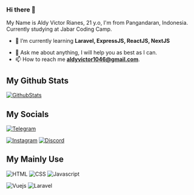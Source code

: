 ### Hi there 👋

My Name is Aldy Victor Rianes, 21 y.o, I'm from Pangandaran, Indonesia. Currently studying at Jabar Coding Camp.

<!--
- 🔭 I’m currently working on ...
-->
- 🌱 I’m currently learning **Laravel, ExpressJS, ReactJS, NextJS**
<!--
- 👯 I’m looking to collaborate on ...
- 🤔 I’m looking for help with ...
-->
- 💬 Ask me about anything, I will help you as best as I can.
- 📫 How to reach me **aldyvictor1046@gmail.com**.
<!--
- 😄 Pronouns: ...
- ⚡ Fun fact: ...
-->

## My Github Stats

[![GithubStats](https://github-readme-stats.vercel.app/api?username=aldyvictor&include_all_commits=true&show_icons=true&theme=tokyonight)](https://github.com/aldyvictor)

## My Socials

[![Telegram](https://img.shields.io/badge/Telegram-2CA5E0?style=for-the-badge&logo=telegram&logoColor=white)](https://t.me/aldyvictor)
<!--
[![Linkedin](https://img.shields.io/badge/LinkedIn-0077B5?style=for-the-badge&logo=linkedin&logoColor=white)](https://www.linkedin.com/in/rafli-surya-pratama-606962220)
-->
[![Instagram](https://img.shields.io/badge/Instagram-E4405F?style=for-the-badge&logo=instagram&logoColor=white)](https://www.instagram.com/iama_victor/)
[![Discord](https://img.shields.io/badge/Discord-7289DA?style=for-the-badge&logo=discord&logoColor=white)](https://discordapp.com/users/770999994450575400/)

## My Mainly Use

![HTML](https://img.shields.io/badge/HTML5-E34F26?style=for-the-badge&logo=html5&logoColor=white)
![CSS](https://img.shields.io/badge/CSS3-1572B6?style=for-the-badge&logo=css3&logoColor=white)
![Javascript](https://img.shields.io/badge/JavaScript-323330?style=for-the-badge&logo=javascript&logoColor=F7DF1E)
<!--
![Python](https://img.shields.io/badge/Python-3776AB?style=for-the-badge&logo=python&logoColor=white)
-->
![Vuejs](https://img.shields.io/badge/Vue.js-35495E?style=for-the-badge&logo=vuedotjs&logoColor=4FC08D)
![Laravel](https://img.shields.io/badge/Laravel-FF2D20?style=for-the-badge&logo=laravel&logoColor=white)
<!--
![Django](https://img.shields.io/badge/Django-092E20?style=for-the-badge&logo=django&logoColor=white)
-->

